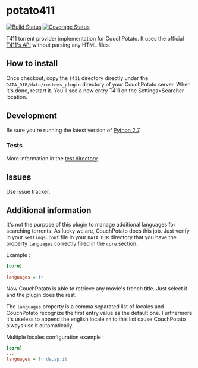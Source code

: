 # potato411

[![Build Status](https://travis-ci.org/Ripolin/potato411.svg?branch=ci)](https://travis-ci.org/Ripolin/potato411)
[![Coverage Status](https://coveralls.io/repos/github/Ripolin/potato411/badge.svg?branch=master)](https://coveralls.io/github/Ripolin/potato411?branch=master)

T411 torrent provider implementation for CouchPotato. It uses the official [T411's API](https://api.t411.al) without parsing any HTML files.

## How to install

Once checkout, copy the `t411` directory directly under the `DATA_DIR/data/customs_plugin` directory of your CouchPotato server. When it's done, restart it. You'll see a new entry T411 on the Settings>Searcher location.

## Development

Be sure you're running the latest version of [Python 2.7](http://python.org/).

### Tests

More information in the [test directory](test).

## Issues

Use issue tracker.

## Additional information

It's not the purpose of this plugin to manage additional languages for searching torrents. As lucky we are, CouchPotato does this job. Just verify in your `settings.conf` file in your `DATA_DIR` directory that you have the property `languages` correctly filled in the `core` section.

Example :

```ini
[core]
...
languages = fr
```

Now CouchPotato is able to retrieve any movie's french title. Just select it and the plugin does the rest.

The `languages` property is a comma separated list of locales and CouchPotato recognize the first entry value as the default one. Furthermore it's useless to append the english locale `en` to this list cause CouchPotato always use it automatically.

Multiple locales configuration example :

```ini
[core]
...
languages = fr,de,sp,it
```

